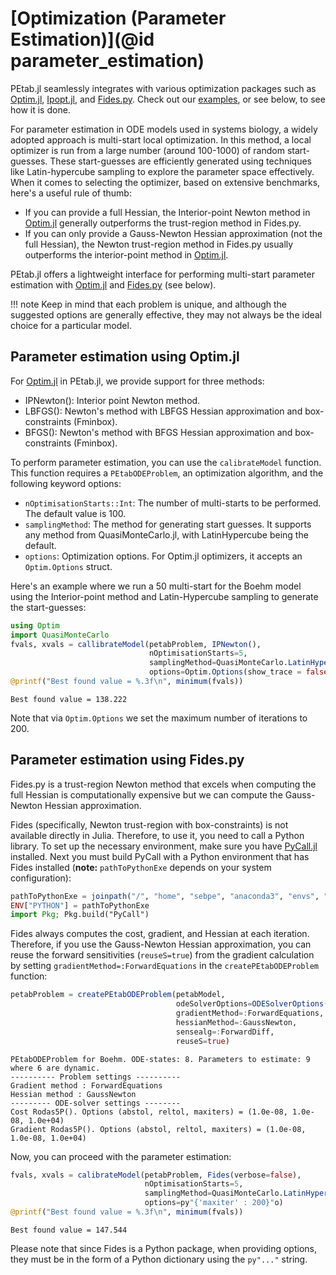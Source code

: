 # [Optimization (Parameter Estimation)](@id parameter_estimation)

PEtab.jl seamlessly integrates with various optimization packages such as [Optim.jl](https://github.com/JuliaNLSolvers/Optim.jl), [Ipopt.jl](https://github.com/jump-dev/Ipopt.jl), and [Fides.py](https://github.com/fides-dev/fides). Check out our [examples](https://github.com/sebapersson/PEtab.jl/tree/main/examples), or see below, to see how it is done.

For parameter estimation in ODE models used in systems biology, a widely adopted approach is multi-start local optimization. In this method, a local optimizer is run from a large number (around 100-1000) of random start-guesses. These start-guesses are efficiently generated using techniques like Latin-hypercube sampling to explore the parameter space effectively. When it comes to selecting the optimizer, based on extensive benchmarks, here's a useful rule of thumb:

- If you can provide a full Hessian, the Interior-point Newton method in [Optim.jl](https://github.com/JuliaNLSolvers/Optim.jl) generally outperforms the trust-region method in Fides.py.
- If you can only provide a Gauss-Newton Hessian approximation (not the full Hessian), the Newton trust-region method in Fides.py usually outperforms the interior-point method in [Optim.jl](https://github.com/JuliaNLSolvers/Optim.jl).

PEtab.jl offers a lightweight interface for performing multi-start parameter estimation with [Optim.jl](https://github.com/JuliaNLSolvers/Optim.jl) and [Fides.py](https://github.com/fides-dev/fides) (see below).

!!! note
    Keep in mind that each problem is unique, and although the suggested options are generally effective, they may not always be the ideal choice for a particular model.

## Parameter estimation using Optim.jl

For [Optim.jl](https://github.com/JuliaNLSolvers/Optim.jl) in PEtab.jl, we provide support for three methods:

- IPNewton(): Interior point Newton method.
- LBFGS(): Newton's method with LBFGS Hessian approximation and box-constraints (Fminbox).
- BFGS(): Newton's method with BFGS Hessian approximation and box-constraints (Fminbox).

To perform parameter estimation, you can use the `calibrateModel` function. This function requires a `PEtabODEProblem`, an optimization algorithm, and the following keyword options:

- `nOptimisationStarts::Int`: The number of multi-starts to be performed. The default value is 100.
- `samplingMethod`: The method for generating start guesses. It supports any method from QuasiMonteCarlo.jl, with LatinHypercube being the default.
- `options`: Optimization options. For Optim.jl optimizers, it accepts an `Optim.Options` struct.

Here's an example where we run a 50 multi-start for the Boehm model using the Interior-point method and Latin-Hypercube sampling to generate the start-guesses:


```julia
using Optim
import QuasiMonteCarlo
fvals, xvals = callibrateModel(petabProblem, IPNewton(), 
                               nOptimisationStarts=5, 
                               samplingMethod=QuasiMonteCarlo.LatinHypercubeSample(), 
                               options=Optim.Options(show_trace = false, iterations=200))
@printf("Best found value = %.3f\n", minimum(fvals))
```
```
Best found value = 138.222
```

Note that via `Optim.Options` we set the maximum number of iterations to 200.

## Parameter estimation using Fides.py

Fides.py is a trust-region Newton method that excels when computing the full Hessian is computationally expensive but we can compute the Gauss-Newton Hessian approximation.

Fides (specifically, Newton trust-region with box-constraints) is not available directly in Julia. Therefore, to use it, you need to call a Python library. To set up the necessary environment, make sure you have [PyCall.jl](https://github.com/JuliaPy/PyCall.jl) installed. Next you must build PyCall with a Python environment that has Fides installed (**note:** `pathToPythonExe` depends on your system configuration):

```julia
pathToPythonExe = joinpath("/", "home", "sebpe", "anaconda3", "envs", "PeTab", "bin", "python")
ENV["PYTHON"] = pathToPythonExe
import Pkg; Pkg.build("PyCall")
```

Fides always computes the cost, gradient, and Hessian at each iteration. Therefore, if you use the Gauss-Newton Hessian approximation, you can reuse the forward sensitivities (`reuseS=true`) from the gradient calculation by setting `gradientMethod=:ForwardEquations` in the `createPEtabODEProblem` function:

```julia
petabProblem = createPEtabODEProblem(petabModel, 
                                     odeSolverOptions=ODESolverOptions(Rodas5P()), 
                                     gradientMethod=:ForwardEquations, 
                                     hessianMethod=:GaussNewton, 
                                     sensealg=:ForwardDiff, 
                                     reuseS=true)
```
```
PEtabODEProblem for Boehm. ODE-states: 8. Parameters to estimate: 9 where 6 are dynamic.
---------- Problem settings ----------
Gradient method : ForwardEquations
Hessian method : GaussNewton
--------- ODE-solver settings --------
Cost Rodas5P(). Options (abstol, reltol, maxiters) = (1.0e-08, 1.0e-08, 1.0e+04)
Gradient Rodas5P(). Options (abstol, reltol, maxiters) = (1.0e-08, 1.0e-08, 1.0e+04)
```

Now, you can proceed with the parameter estimation:

```julia
fvals, xvals = calibrateModel(petabProblem, Fides(verbose=false), 
                              nOptimisationStarts=5, 
                              samplingMethod=QuasiMonteCarlo.LatinHypercubeSample(), 
                              options=py"{'maxiter' : 200}"o)
@printf("Best found value = %.3f\n", minimum(fvals))     
```
```
Best found value = 147.544
```

Please note that since Fides is a Python package, when providing options, they must be in the form of a Python dictionary using the `py"..."` string.